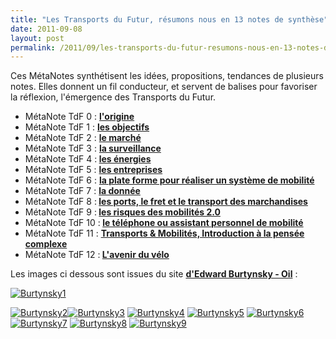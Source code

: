 ```yaml
---
title: "Les Transports du Futur, résumons nous en 13 notes de synthèse"
date: 2011-09-08
layout: post
permalink: /2011/09/les-transports-du-futur-resumons-nous-en-13-notes-de-synthese.html
---
```


<p>Ces MétaNotes synthétisent les idées, propositions, tendances de  plusieurs notes. Elles donnent un fil conducteur, et servent de balises  pour favoriser la réflexion, l'émergence des Transports du Futur.</p> <ul> <li>MétaNote TdF 0 : <strong><a href="/2009/11/le-passage-de-lobjet-vehicule-aux-services-de-mobilite-une-chance.html" target="_blank">l'origine</a></strong></li> <li>MétaNote TdF 1 : <strong><a href="/2009/11/pour-une-mobilite-plus-robuste-aux-crises-a-venir.html" target="_blank">les objectifs</a></strong></li> <li>MétaNote TdF 2 : <strong><a href="/2010/03/metanote-tdf-2-le-marche-des-mobilites-20.html" target="_blank">le marché</a></strong> </li> <li>MétaNote TdF 3 : <strong><a href="/2010/03/apres-la-surveillance-la-sousveillance.html" target="_blank">la surveillance</a> </strong></li> <li>MétaNote TdF 4 :<strong> <a href="/2010/03/les-energies.html" target="_blank">les énergies</a></strong></li> <li>MétaNote TdF 5 : <a href="/2010/04/metanote-tdf-5-les-entreprises.html" target="_blank"><strong>les entreprises</strong></a></li> <li>MétaNote TdF 6 : <strong><a href="/2010/06/metanote-tdf-6-quelle-plate-forme-pour-concevoir-et-realiser-le-premier-systeme-de-mobilite-20.html" target="_blank">la plate forme pour réaliser un système de mobilité</a></strong></li> <li>MétaNote TdF 7 : <strong><a href="/2010/09/metanote-tdf-7-la-donnee-enjeu-strategique-des-mobilites-multimodales-quelles-perspectives.html" target="_blank">la donnée</a></strong></li> <li>MétaNote TdF 8 :<strong> <a href="/2010/10/metanote-tdf-n8-les-ports-le-fret-et-le-transport-de-marchandises.html" target="_blank">les ports, le fret et le transport des marchandises</a></strong></li> <li>MétaNote TdF 9 :<strong> <a href="/2010/10/la-mobilite-20-est-accessible-quels-sont-les-risques-sera-t-elle-meilleure-pour-tous.html" target="_blank">les risques des mobilités 2.0</a></strong></li> <li>MétaNote TdF 10 :<strong> <a href="/2010/11/metanote-tdf-10-nous-etions-nous-sommes-et-nous-serons-des-cyborgs-lassistant-personnel-de-mobilite.html" target="_blank">le téléphone ou assistant personnel de mobilité</a></strong></li> <li>MétaNote TdF 11 : <strong><a href="/2011/04/metanote-tdf-11-transports-mobilites-introduction-a-la-pensee-complexe.html" target="_blank">Transports & Mobilités, Introduction à la pensée complexe</a></strong></li> <li>MétaNote TdF 12 :<strong> <a href="/2011/05/metanote-tdf-12-lavenir-du-velo.html" target="_blank">L'avenir du vélo</a></strong></li> </ul> <p>Les images ci dessous sont issues du site <strong><a href="http://www.edwardburtynsky.com/" target="_blank">d'Edward Burtynsky - Oil</a></strong> : </p>  <!--more-->   <p><a href="/wp-content/uploads/sites/6/old/6a0120a66d2ad4970b01310f28bfe9970c-pi.jpg"><img alt="Burtynsky1" border="0" src="/wp-content/uploads/sites/6/old/6a0120a66d2ad4970b01310f28bfe9970c-320pi.jpg" style="margin-left: auto;margin-right: auto" title="Burtynsky1" /></a></p> <p><a href="/wp-content/uploads/sites/6/old/6a0120a66d2ad4970b0120a8c1db65970b-pi.jpg"><img alt="Burtynsky2" border="0" src="/wp-content/uploads/sites/6/old/6a0120a66d2ad4970b0120a8c1db65970b-320pi.jpg" style="margin-left: auto;margin-right: auto" title="Burtynsky2" /></a><a href="/wp-content/uploads/sites/6/old/6a0120a66d2ad4970b01310f28c272970c-pi.jpg"><img alt="Burtynsky3" border="0" src="/wp-content/uploads/sites/6/old/6a0120a66d2ad4970b01310f28c272970c-320pi.jpg" style="margin-left: auto;margin-right: auto" title="Burtynsky3" /></a> <a href="/wp-content/uploads/sites/6/old/6a0120a66d2ad4970b01310f28c2e0970c-pi.jpg"><img alt="Burtynsky4" border="0" src="/wp-content/uploads/sites/6/old/6a0120a66d2ad4970b01310f28c2e0970c-320pi.jpg" style="margin-left: auto;margin-right: auto" title="Burtynsky4" /></a> <a href="/wp-content/uploads/sites/6/old/6a0120a66d2ad4970b0120a8c1dc2b970b-pi.jpg"><img alt="Burtynsky5" border="0" src="/wp-content/uploads/sites/6/old/6a0120a66d2ad4970b0120a8c1dc2b970b-320pi.jpg" style="margin-left: auto;margin-right: auto" title="Burtynsky5" /></a> <a href="/wp-content/uploads/sites/6/old/6a0120a66d2ad4970b01310f28c3e2970c-pi.jpg"><img alt="Burtynsky6" border="0" src="/wp-content/uploads/sites/6/old/6a0120a66d2ad4970b01310f28c3e2970c-320pi.jpg" style="margin-left: auto;margin-right: auto" title="Burtynsky6" /></a> <a href="/wp-content/uploads/sites/6/old/6a0120a66d2ad4970b0120a8c1dd92970b-pi.jpg"><img alt="Burtynsky7" border="0" src="/wp-content/uploads/sites/6/old/6a0120a66d2ad4970b0120a8c1dd92970b-320pi.jpg" style="margin-left: auto;margin-right: auto" title="Burtynsky7" /></a> <a href="/wp-content/uploads/sites/6/old/6a0120a66d2ad4970b01310f28c500970c-pi.jpg"><img alt="Burtynsky8" border="0" src="/wp-content/uploads/sites/6/old/6a0120a66d2ad4970b01310f28c500970c-320pi.jpg" style="margin-left: auto;margin-right: auto" title="Burtynsky8" /></a> <a href="/wp-content/uploads/sites/6/old/6a0120a66d2ad4970b0120a8c1df56970b-pi.jpg"><img alt="Burtynsky9" border="0" src="/wp-content/uploads/sites/6/old/6a0120a66d2ad4970b0120a8c1df56970b-320pi.jpg" style="margin-left: auto;margin-right: auto" title="Burtynsky9" /></a></p>